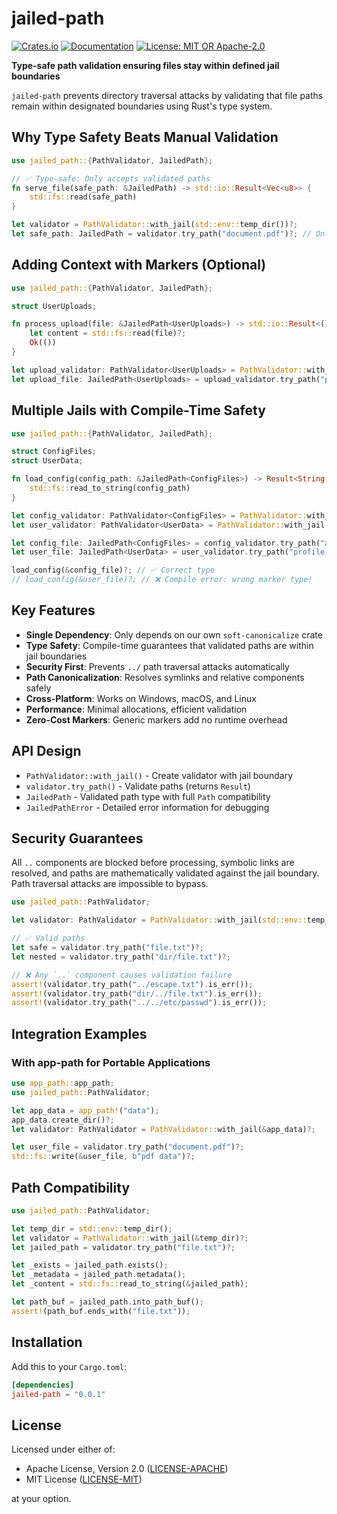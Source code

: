 # jailed-path

[![Crates.io](https://img.shields.io/crates/v/jailed-path.svg)](https://crates.io/crates/jailed-path)
[![Documentation](https://docs.rs/jailed-path/badge.svg)](https://docs.rs/jailed-path)
[![License: MIT OR Apache-2.0](https://img.shields.io/badge/license-MIT%20OR%20Apache--2.0-blue.svg)](https://github.com/DK26/jailed-path-rs#license)

**Type-safe path validation ensuring files stay within defined jail boundaries**

`jailed-path` prevents directory traversal attacks by validating that file paths remain within designated boundaries using Rust's type system.

## Why Type Safety Beats Manual Validation

```rust
use jailed_path::{PathValidator, JailedPath};

// ✅ Type-safe: Only accepts validated paths
fn serve_file(safe_path: &JailedPath) -> std::io::Result<Vec<u8>> {
    std::fs::read(safe_path)
}

let validator = PathValidator::with_jail(std::env::temp_dir())?;
let safe_path: JailedPath = validator.try_path("document.pdf")?; // Only way to create JailedPath
```

## Adding Context with Markers (Optional)

```rust
use jailed_path::{PathValidator, JailedPath};

struct UserUploads;

fn process_upload(file: &JailedPath<UserUploads>) -> std::io::Result<()> {
    let content = std::fs::read(file)?;
    Ok(())
}

let upload_validator: PathValidator<UserUploads> = PathValidator::with_jail(std::env::temp_dir())?;
let upload_file: JailedPath<UserUploads> = upload_validator.try_path("photo.jpg")?;
```

## Multiple Jails with Compile-Time Safety

```rust
use jailed_path::{PathValidator, JailedPath};

struct ConfigFiles;
struct UserData;

fn load_config(config_path: &JailedPath<ConfigFiles>) -> Result<String, std::io::Error> {
    std::fs::read_to_string(config_path)
}

let config_validator: PathValidator<ConfigFiles> = PathValidator::with_jail(std::env::temp_dir())?;
let user_validator: PathValidator<UserData> = PathValidator::with_jail(std::env::temp_dir())?;

let config_file: JailedPath<ConfigFiles> = config_validator.try_path("app.toml")?;
let user_file: JailedPath<UserData> = user_validator.try_path("profile.json")?;

load_config(&config_file)?; // ✅ Correct type
// load_config(&user_file)?; // ❌ Compile error: wrong marker type!
```

## Key Features

- **Single Dependency**: Only depends on our own `soft-canonicalize` crate
- **Type Safety**: Compile-time guarantees that validated paths are within jail boundaries
- **Security First**: Prevents `../` path traversal attacks automatically  
- **Path Canonicalization**: Resolves symlinks and relative components safely
- **Cross-Platform**: Works on Windows, macOS, and Linux
- **Performance**: Minimal allocations, efficient validation
- **Zero-Cost Markers**: Generic markers add no runtime overhead

## API Design

- `PathValidator::with_jail()` - Create validator with jail boundary
- `validator.try_path()` - Validate paths (returns `Result`)  
- `JailedPath` - Validated path type with full `Path` compatibility
- `JailedPathError` - Detailed error information for debugging

## Security Guarantees

All `..` components are blocked before processing, symbolic links are resolved, and paths are
mathematically validated against the jail boundary. Path traversal attacks
are impossible to bypass.

```rust
use jailed_path::PathValidator;

let validator: PathValidator = PathValidator::with_jail(std::env::temp_dir())?;

// ✅ Valid paths
let safe = validator.try_path("file.txt")?;
let nested = validator.try_path("dir/file.txt")?;

// ❌ Any `..` component causes validation failure
assert!(validator.try_path("../escape.txt").is_err());
assert!(validator.try_path("dir/../file.txt").is_err());
assert!(validator.try_path("../../etc/passwd").is_err());
```

## Integration Examples

### With app-path for Portable Applications

```rust
use app_path::app_path;
use jailed_path::PathValidator;

let app_data = app_path!("data");
app_data.create_dir()?;
let validator: PathValidator = PathValidator::with_jail(&app_data)?;

let user_file = validator.try_path("document.pdf")?;
std::fs::write(&user_file, b"pdf data")?;
```

## Path Compatibility

```rust
use jailed_path::PathValidator;

let temp_dir = std::env::temp_dir();
let validator = PathValidator::with_jail(&temp_dir)?;
let jailed_path = validator.try_path("file.txt")?;

let _exists = jailed_path.exists();
let _metadata = jailed_path.metadata();
let _content = std::fs::read_to_string(&jailed_path);

let path_buf = jailed_path.into_path_buf();
assert!(path_buf.ends_with("file.txt"));
```

## Installation

Add this to your `Cargo.toml`:

```toml
[dependencies]
jailed-path = "0.0.1"
```

## License

Licensed under either of:
- Apache License, Version 2.0 ([LICENSE-APACHE](LICENSE-APACHE))
- MIT License ([LICENSE-MIT](LICENSE-MIT))

at your option.
